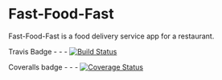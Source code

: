 # Fast-Food-Fast
Fast-Food-Fast is a food delivery service app for a restaurant.

Travis Badge - - - [![Build Status](https://travis-ci.org/Darius-Ndubi/Fast-Food-Fast.svg?branch=ft-get-list-orders-ds-160230987)](https://travis-ci.org/Darius-Ndubi/Fast-Food-Fast) 


Coveralls badge - - - [![Coverage Status](https://coveralls.io/repos/github/Darius-Ndubi/Fast-Food-Fast/badge.svg?branch=ft-user-signup-ds-160230587)](https://coveralls.io/github/Darius-Ndubi/Fast-Food-Fast?branch=ft-user-signup-ds-160230587)